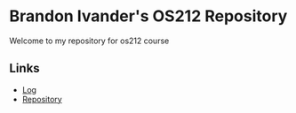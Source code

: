 # Brandon Ivander's OS212 Repository
Welcome to my repository for os212 course
## Links
* [Log](https://github.com/veloraine/os212/TXT/mylog.txt)
* [Repository](https://github.com/veloraine/os212/)